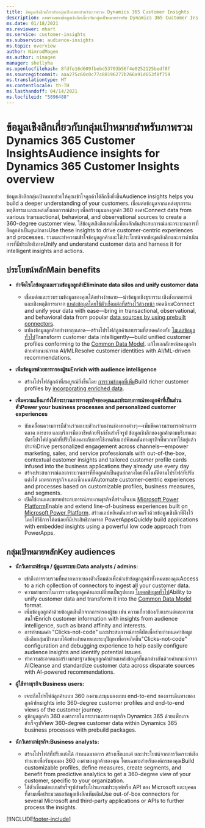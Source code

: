```yaml
---
title: ข้อมูลเชิงลึกเกี่ยวกับกลุ่มเป้าหมายสำหรับภาพรวม Dynamics 365 Customer Insights
description: ภาพรวมของข้อมูลเชิงลึกเกี่ยวกับกลุ่มเป้าหมายสำหรับ Dynamics 365 Customer Insights
ms.date: 01/18/2021
ms.reviewer: mhart
ms.service: customer-insights
ms.subservice: audience-insights
ms.topic: overview
author: NimrodMagen
ms.author: nimagen
manager: shellyha
ms.openlocfilehash: 8fdfe16d609fbebd53703b56f4e0252125bedf8f
ms.sourcegitcommit: aaa275c60c0c77c88196277b266a91d653f8f759
ms.translationtype: HT
ms.contentlocale: th-TH
ms.lasthandoff: 04/14/2021
ms.locfileid: "5896488"
---
```

# <a name="audience-insights-for-dynamics-365-customer-insights-overview"></a><span data-ttu-id="98356-103">ข้อมูลเชิงลึกเกี่ยวกับกลุ่มเป้าหมายสำหรับภาพรวม Dynamics 365 Customer Insights</span><span class="sxs-lookup"><span data-stu-id="98356-103">Audience insights for Dynamics 365 Customer Insights overview</span></span>

<span data-ttu-id="98356-104">ข้อมูลเชิงลึกกลุ่มเป้าหมายช่วยให้คุณเข้าใจลูกค้าได้ลึกซึ้งยิ่งขึ้น</span><span class="sxs-lookup"><span data-stu-id="98356-104">Audience insights helps you build a deeper understanding of your customers.</span></span> <span data-ttu-id="98356-105">เชื่อมต่อข้อมูลจากแหล่งธุรกรรม พฤติกรรม และแหล่งสังเกตการณ์ต่างๆ เพื่อสร้างมุมมองลูกค้า 360 องศา</span><span class="sxs-lookup"><span data-stu-id="98356-105">Connect data from various transactional, behavioral, and observational sources to create a 360-degree customer view.</span></span> <span data-ttu-id="98356-106">ใช้ข้อมูลเชิงลึกเหล่านี้เพื่อผลักดันประสบการณ์และกระบวนการที่ยึดลูกค้าเป็นศูนย์กลาง</span><span class="sxs-lookup"><span data-stu-id="98356-106">Use these insights to drive customer-centric experiences and processes.</span></span> <span data-ttu-id="98356-107">รวมและทำความเข้าใจข้อมูลลูกค้าและใช้ประโยชน์จากข้อมูลเชิงลึกและการดำเนินการที่มีประสิทธิภาพ</span><span class="sxs-lookup"><span data-stu-id="98356-107">Unify and understand customer data and harness it for intelligent insights and actions.</span></span>

## <a name="main-benefits"></a><span data-ttu-id="98356-108">ประโยชน์หลัก</span><span class="sxs-lookup"><span data-stu-id="98356-108">Main benefits</span></span> 

- <span data-ttu-id="98356-109">**กำจัดไซโลข้อมูลและรวมข้อมูลลูกค้า**</span><span class="sxs-lookup"><span data-stu-id="98356-109">**Eliminate data silos and unify customer data**</span></span>

  - <span data-ttu-id="98356-110">เชื่อมต่อและรวบรวมข้อมูลของคุณได้อย่างง่ายดาย—นำข้อมูลเชิงธุรกรรม เชิงสังเกตการณ์ และเชิงพฤติกรรมจาก [แหล่งข้อมูลโดยใช้ตัวเชื่อมต่อที่สร้างไว้ล่วงหน้า](data-sources.md) ยอดนิยม</span><span class="sxs-lookup"><span data-stu-id="98356-110">Connect and unify your data with ease—bring in transactional, observational, and behavioral data from popular [data sources by using prebuilt connectors](data-sources.md).</span></span>
  - <span data-ttu-id="98356-111">แปลงข้อมูลลูกค้าอย่างชาญฉลาด—สร้างโปรไฟล์ลูกค้าแบบรวมที่สอดคล้องกับ [โมเดลข้อมูลทั่วไป](/common-data-model/)</span><span class="sxs-lookup"><span data-stu-id="98356-111">Transform customer data intelligently—build unified customer profiles conforming to the [Common Data Model](/common-data-model/).</span></span> <span data-ttu-id="98356-112">แก้ไขเอกลักษณ์ของลูกค้าด้วยคำแนะนำจาก AI/ML</span><span class="sxs-lookup"><span data-stu-id="98356-112">Resolve customer identities with AI/ML-driven recommendations.</span></span>

- <span data-ttu-id="98356-113">**เพิ่มข้อมูลขด้วยการกรองผู้ชม**</span><span class="sxs-lookup"><span data-stu-id="98356-113">**Enrich with audience intelligence**</span></span>

  - <span data-ttu-id="98356-114">สร้างโปรไฟล์ลูกค้าที่สมบูรณ์ยิ่งขึ้นโดย [การรวมข้อมูลที่เพิ่ม](enrichment-hub.md)</span><span class="sxs-lookup"><span data-stu-id="98356-114">Build richer customer profiles by [incorporating enriched data](enrichment-hub.md).</span></span>  

- <span data-ttu-id="98356-115">**เพิ่มความแข็งแกร่งให้กระบวนการทางธุรกิจของคุณและประสบการณ์ของลูกค้าที่เป็นส่วนตัว**</span><span class="sxs-lookup"><span data-stu-id="98356-115">**Power your business processes and personalized customer experiences**</span></span>

  - <span data-ttu-id="98356-116">ขับเคลื่อนความการมีส่วนร่วมแบบส่วนร่วมผ่านช่องทางต่างๆ—เพิ่มขีดความสามารถด้านการตลาด การขาย และบริการมืออาชีพด้วยฟังก์ชันสำเร็จรูป ข้อมูลเชิงลึกของลูกค้าตามบริบทและบัตรโปรไฟล์ลูกค้าที่ปรับให้เหมาะกับการใช้งานกับแอปพิลเคชันทางธุรกิจที่พวกเขาใช้อยู่แล้วประจำ</span><span class="sxs-lookup"><span data-stu-id="98356-116">Drive personalized engagement across channels—empower marketing, sales, and service professionals with out-of-the-box, contextual customer insights and tailored customer profile cards infused into the business applications they already use every day</span></span>
  - <span data-ttu-id="98356-117">สร้างประสบการณ์และกระบวนการที่ยึดลูกค้าเป็นศูนย์กลางโดยอัตโนมัติตามโปรไฟล์ที่ปรับแต่งได้ มาตรการธุรกิจ และเซ็กเมนต์</span><span class="sxs-lookup"><span data-stu-id="98356-117">Automate customer-centric experiences and processes based on customizable profiles, business measures, and segments.</span></span>
  - <span data-ttu-id="98356-118">เปิดใช้งานและขยายประสบการณ์สายงานธุรกิจที่สร้างขึ้นบน [Microsoft Power Platform](https://powerplatform.microsoft.com/)</span><span class="sxs-lookup"><span data-stu-id="98356-118">Enable and extend line-of-business experiences built on [Microsoft Power Platform](https://powerplatform.microsoft.com/).</span></span> <span data-ttu-id="98356-119">สร้างแอปพลิเคชันอย่างรวดเร็วด้วยข้อมูลเชิงลึกที่ฝังไว้โดยใช้วิธีการโค้ดน้อยที่มีประสิทธิภาพจาก PowerApps</span><span class="sxs-lookup"><span data-stu-id="98356-119">Quickly build applications with embedded insights using a powerful low code approach from PowerApps.</span></span>  

## <a name="key-audiences"></a><span data-ttu-id="98356-120">กลุ่มเป้าหมายหลัก</span><span class="sxs-lookup"><span data-stu-id="98356-120">Key audiences</span></span>

- <span data-ttu-id="98356-121">**นักวิเคราะห์ข้อมูล / ผู้ดูแลระบบ:**</span><span class="sxs-lookup"><span data-stu-id="98356-121">**Data analysts / admins:**</span></span>

  - <span data-ttu-id="98356-122">เข้าถึงการรวบรวมที่หลากหลายของตัวเชื่อมต่อเพื่อนำเข้าข้อมูลลูกค้าทั้งหมดของคุณ</span><span class="sxs-lookup"><span data-stu-id="98356-122">Access to a rich collection of connectors to ingest all your customer data.</span></span>
  - <span data-ttu-id="98356-123">ความสามารถในการรวมข้อมูลลูกค้าและเปลี่ยนเป็นรูปแบบ [โมเดลข้อมูลทั่วไป](/common-data-model/)</span><span class="sxs-lookup"><span data-stu-id="98356-123">Ability to unify customer data and transform it into the [Common Data Model](/common-data-model/) format.</span></span>
  - <span data-ttu-id="98356-124">เพิ่มข้อมูลลูกค้าด้วยข้อมูลเชิงลึกจากการกรองผู้ชม เช่น ความเกี่ยวข้องกับแบรนด์และความสนใจ</span><span class="sxs-lookup"><span data-stu-id="98356-124">Enrich customer information with insights from audience intelligence, such as brand affinity and interests.</span></span>
  - <span data-ttu-id="98356-125">การกำหนดค่า "Clicks-not-code" และประสบการณ์การดีบักเพื่อช่วยกำหนดค่าข้อมูลเชิงลึกกลุ่มเป้าหมายได้อย่างง่ายดายและระบุปัญหาที่อาจเกิดขึ้น</span><span class="sxs-lookup"><span data-stu-id="98356-125">"Clicks-not-code" configuration and debugging experience to help easily configure audience insights and identify potential issues.</span></span>
  - <span data-ttu-id="98356-126">ทำความสะอาดและสร้างมาตรฐานข้อมูลลูกค้าผ่านแหล่งข้อมูลที่แตกต่างกันด้วยคำแนะนำจาก AI</span><span class="sxs-lookup"><span data-stu-id="98356-126">Cleanse and standardize customer data across disparate sources with AI-powered recommendations.</span></span>  

- <span data-ttu-id="98356-127">**ผู้ใช้ทางธุรกิจ:**</span><span class="sxs-lookup"><span data-stu-id="98356-127">**Business users:**</span></span>

  - <span data-ttu-id="98356-128">เจาะลึกโปรไฟล์ลูกค้าแบบ 360 องศาและมุมมองแบบ end-to-end ของการเดินทางของลูกค้า</span><span class="sxs-lookup"><span data-stu-id="98356-128">Insights into 360-degree customer profiles and end-to-end views of the customer journey.</span></span>
  - <span data-ttu-id="98356-129">ดูข้อมูลลูกค้า 360 องศาภายในกระบวนการทางธุรกิจ Dynamics 365 ด้วยแพ็กเกจสำเร็จรูป</span><span class="sxs-lookup"><span data-stu-id="98356-129">View 360-degree customer data within Dynamics 365 business processes with prebuild packages.</span></span>

- <span data-ttu-id="98356-130">**นักวิเคราะห์ธุรกิจ:**</span><span class="sxs-lookup"><span data-stu-id="98356-130">**Business analysts:**</span></span>

  - <span data-ttu-id="98356-131">สร้างโปรไฟล์ที่ปรับแต่งได้ กำหนดมาตการ สร้างเซ็กเมนต์ และประโยชน์จากการวิเคราะห์เชิงทำนายเพื่อรับมุมมอง 360 องศาของลูกค้าของคุณ โดยเฉพาะสำหรับองค์กรของคุณ</span><span class="sxs-lookup"><span data-stu-id="98356-131">Build customizable profiles, define measures, create segments, and benefit from predictive analytics to get a 360-degree view of your customer, specific to your organization.</span></span>  
  - <span data-ttu-id="98356-132">ใช้ตัวเชื่อมต่อแบบสำเร็จรูปสำหรับโปรแกรมประยุกต์หรือ API ของ Microsoft และบุคคลที่สามเพื่อประมวลผลข้อมูลเชิงลึกเพิ่มเติม</span><span class="sxs-lookup"><span data-stu-id="98356-132">Use out-of-box connectors for several Microsoft and third-party applications or APIs to further process the insights.</span></span>


[!INCLUDE[footer-include](../includes/footer-banner.md)]